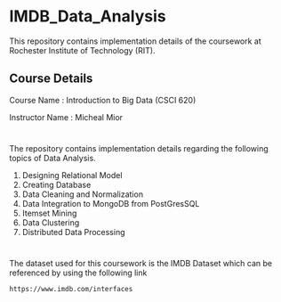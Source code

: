 # IMDB_Data_Analysis

This repository contains implementation details of the coursework at Rochester Institute of Technology (RIT). 

## Course Details 

Course Name : Introduction to Big Data (CSCI 620)

Instructor Name : Micheal Mior

# 

The repository contains implementation details regarding the following topics of Data Analysis. 

1. Designing Relational Model
2. Creating Database
3. Data Cleaning and Normalization
4. Data Integration to MongoDB from PostGresSQL
5. Itemset Mining
6. Data Clustering 
7. Distributed Data Processing

#

The dataset used for this coursework is the IMDB Dataset which can be referenced by using the following link 

`https://www.imdb.com/interfaces`
 

